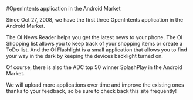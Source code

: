 #OpenIntents application in the Android Market

Since Oct 27, 2008, we have the first three OpenIntents application in the Android Market.

The OI News Reader helps you get the latest news to your phone. The OI Shopping list allows you to keep track of your shopping items or create a ToDo list. And the OI Flashlight is a small application that allows you to find your way in the dark by keeping the devices backlight turned on.

Of course, there is also the ADC top 50 winner SplashPlay in the Android Market.

We will upload more applications over time and improve the existing ones thanks to your feedback, so be sure to check back this site frequently!
